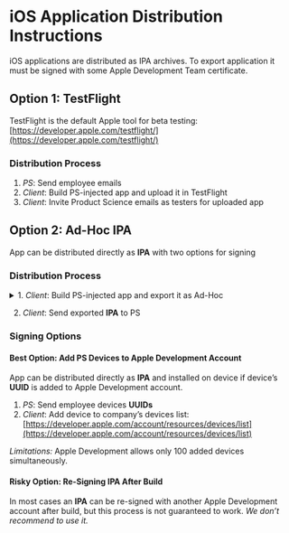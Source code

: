 # iOS Application Distribution Instructions
iOS applications are distributed as IPA archives. To export application it must be signed with some Apple Development Team certificate.


## Option 1: TestFlight
TestFlight is the default Apple tool for beta testing: [https://developer.apple.com/testflight/](https://developer.apple.com/testflight/)

### Distribution Process
1. _PS_: Send employee emails
2. _Client_: Build PS-injected app and upload it in TestFlight
3. _Client_: Invite Product Science emails as testers for uploaded app


## Option 2: Ad-Hoc IPA 
App can be distributed directly as **IPA** with two options for signing

### Distribution Process
<details>
  <summary>1. <i>Client</i>: Build PS-injected app and export it as Ad-Hoc</summary>
Product → Archive
  <img src="https://user-images.githubusercontent.com/80590/233219394-d0bfe1bc-08ca-4d84-8f32-50f4b803709c.png" alt="Archive">

Window → Organizer
<img src="https://user-images.githubusercontent.com/80590/233219478-dfca5016-a4cd-45dc-80bc-d2ce97fa02d9.png" alt="Organizer">

Distribute App → Ad-Hoc
<img src="https://user-images.githubusercontent.com/80590/233219560-9a10ba0c-8182-4348-b7be-fadba787fe62.png" alt="Ad-hoc">
</details>

2. _Client_: Send exported **IPA** to PS

### Signing Options
#### Best Option: Add PS Devices to Apple Development Account
App can be distributed directly as **IPA** and installed on device if device’s **UUID** is added to Apple Development account.

1. _PS_: Send employee devices **UUIDs**
2. _Client_: Add device to company’s devices list: [https://developer.apple.com/account/resources/devices/list](https://developer.apple.com/account/resources/devices/list)

*Limitations:* Apple Development allows only 100 added devices simultaneously. 

#### Risky Option: Re-Signing IPA After Build
In most cases an **IPA** can be re-signed with another Apple Development account after build, but this process is not guaranteed to work. *We don’t recommend to use it.*
